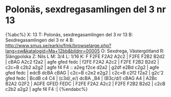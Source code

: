 # Polonäs, sexdregasamlingen del 3 nr 13

{%abc%}
X: 13
T: Polonäs, sexdregasamlingen del 3 nr 13
B: Sexdregasamlingen del 3 nr 4
B: http://www.smus.se/earkiv/fmk/browselarge.php?lang=sw&katalogid=Ma+12bb&bildnr=00005
O: Sexdrega, Västergötland
R: Slängpolska
Z: Nils L
M: 3/4
L: 1/16
K: F
F2FE F2A2 A2c2 | F2FE F2B2 B2d2 | cBAG A2c2 f2a2 | agfe gfed fedc | 
f2FE F2A2 A2c2 | F2FE F2B2 B2d2 | c2c=B c2b2 a2g2 | agfe f4 F4 ::
a2eg f2ce d2a2 | g2df e2Bd c2g2 | agfe gfed fedc | edcB dcBA cBAG | 
c2c=B c2e2 e2g2 | c2c=B c2f2 f2a2 | g2c'2 gfed fedc | BcdB c4 C4 | 
(c3d/_e/) dcBA _B4 | (B3c/d/) cBAG A4 | A2Bc B2A2 G2F2 | AGFE GFED FEDC | 
F2FE F2A2 A2c2 | F2FE F2B2 B2d2 | c2cB c2b2 a2g2 | agfe f4 F4 :| 
{%endabc%}
